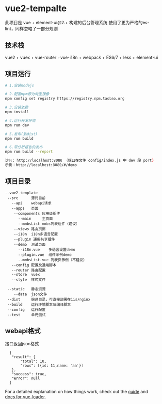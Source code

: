 # vue2-tempalte

此项目是 vue + element-ui@2.+ 构建的后台管理系统
使用了更为严格的es-lint，同样忽略了一部分规则

## 技术栈

vue2 + vuex + vue-router +vue-i18n + webpack + ES6/7 + less + element-ui


## 项目运行


``` bash
# 1.安装nodejs

# 2.配置npm源为淘宝镜像
npm config set registry https://registry.npm.taobao.org

# 3.安装依赖
npm install

# 4.运行开发环境
npm run dev

# 5.发布(到dist)
npm run build

# 6.带分析报告的发布
npm run build --report

访问: http://localhost:8080 （端口在文件 config/index.js 中 dev 段 port)
示例：http://localhost:8080/#/demo

```

## 项目目录

```
--vue2-template
 --src      源码目前
   --api    webapi请求
   --apps   页面
    --components 应用级组件
      --main     主页面
      --mmbsList mmbs列表组件（建议）
    --views 路由页面
    --i18n  i18n多语言配置
    --plugin 通用共享组件
    --demo  测试页面
      --i18n.vue    多语言设置demo
      --plugin.vue  组件示例demo
      --mmbsList.vue 列表页示例（不建议）
   --config 配置及通用脚本
   --router 路由配置
   --store  vuex
   --style  样式文件
   
 --static   静态资源
    --data  json文件
 --dist     编译目录，可直接部署在iis/nginx
 --build    运行环境脚本及编译脚本
 --config   运行配置
 --test     单元测试
 ```
 
 ## webapi格式
 接口返回json格式
 ```
   {
    "result": {
        "total": 10,
        "rows": [{id: 11,name: 'aa'}]
    },
    "success": true,
    "error": null
   }
 ```
 
For a detailed explanation on how things work, check out the [guide](http://vuejs-templates.github.io/webpack/) and [docs for vue-loader](http://vuejs.github.io/vue-loader).
